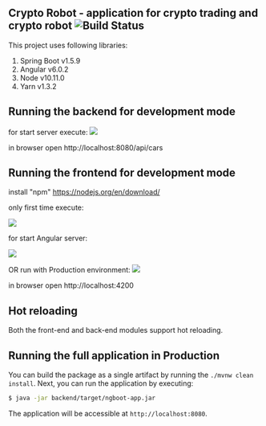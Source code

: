 Crypto Robot - application for crypto trading and crypto robot ![Build Status](https://travis-ci.org/shekhargulati/spring-boot-maven-angular-starter.svg?branch=master)
-----

This project uses following libraries:

1. Spring Boot v1.5.9
2. Angular v6.0.2
3. Node v10.11.0
4. Yarn v1.3.2

## Running the backend for development mode

for start server execute:
<img src="https://i.gyazo.com/1dd7fbbc87b405a1f1e072f3e4a09a40.png"></img>

in browser open http://localhost:8080/api/cars
## Running the frontend for development mode
install "npm" https://nodejs.org/en/download/

only first time execute:

<img src="https://i.gyazo.com/122e511c14d52fffc96f6e266564a4cb.png"></img>

for start Angular server:

<img src="https://gyazo.com/fa55379cc57d3c4e456f497a2eb37e67.png"></img>

OR run with Production environment:
<img src="https://i.gyazo.com/c6bfa2ec7b2e56d897f308bd43830970.png"></img>

in browser open http://localhost:4200
## Hot reloading

Both the front-end and back-end modules support hot reloading.

## Running the full application in Production

You can build the package as a single artifact by running the `./mvnw clean install`.
Next, you can run the application by executing:

```bash
$ java -jar backend/target/ngboot-app.jar
```

The application will be accessible at `http://localhost:8080`.